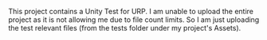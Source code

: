 This project contains a Unity Test for URP. I am unable to upload the entire project as it is not allowing me due to file count limits. So I am just uploading the test relevant files (from the tests folder under my project's Assets).
